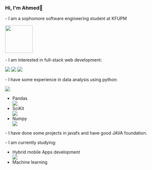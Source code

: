 ### Hi, I'm Ahmed👋
<p>- I am a sophomore software engineering student at KFUPM</p>
<img src="https://github.com/AhmedAldeek/AhmedAldeek/assets/108627092/cd48d778-8249-4f84-a821-675151ebbe48" width="90">
<p>- I am interested in full-stack web development:</p>
<img src="https://img.shields.io/badge/HTML5-E34F26?style=for-the-badge&logo=html5&logoColor=white">
<img src="https://img.shields.io/badge/CSS3-1572B6?style=for-the-badge&logo=css3&logoColor=white">
<img src="https://img.shields.io/badge/JavaScript-323330?style=for-the-badge&logo=javascript&logoColor=F7DF1E">
<p>- I have some experience in data analysis using python:</p>
<img src="https://img.shields.io/badge/Python-FFD43B?style=for-the-badge&logo=python&logoColor=blue">
<ul>
  <li>Pandas</li>
  <img src="https://img.shields.io/badge/Pandas-2C2D72?style=for-the-badge&logo=pandas&logoColor=white">
  <li>SciKit</li>
  <img src="https://img.shields.io/badge/Numpy-777BB4?style=for-the-badge&logo=numpy&logoColor=white">
  <li>Numpy</li>
  <img src="https://img.shields.io/badge/scikit_learn-F7931E?style=for-the-badge&logo=scikit-learn&logoColor=white">
</ul>
<p>- I have done some projects in javafx and have good JAVA foundation.</p>

<p>- I am currently studying:</p>
<ul>
  <li>Hybrid mobile Apps development</li>
  <img src="https://img.shields.io/badge/Flutter-02569B?style=for-the-badge&logo=flutter&logoColor=white">
  <li>Machine learning</li>
</ul>
<!--
**AhmedAldeek/AhmedAldeek** is a ✨ _special_ ✨ repository because its `README.md` (this file) appears on your GitHub profile.

Here are some ideas to get you started:

- 🔭 I’m currently working on ...
- 🌱 I’m currently learning ...
- 👯 I’m looking to collaborate on ...
- 🤔 I’m looking for help with ...
- 💬 Ask me about ...
- 📫 How to reach me: ...
- 😄 Pronouns: ...
- ⚡ Fun fact: ...
-->
